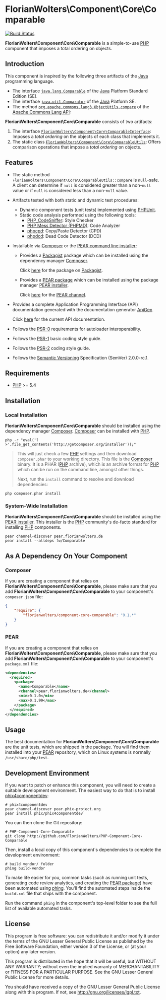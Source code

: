 # FlorianWolters\Component\Core\Comparable

[![Build Status](https://secure.travis-ci.org/FlorianWolters/PHP-Component-Core-Comparable.png?branch=master)](http://travis-ci.org/FlorianWolters/PHP-Component-Core-Comparable)

**FlorianWolters\Component\Core\Comparable** is a simple-to-use [PHP][17] component that imposes a total ordering on objects.

## Introduction

This component is inspired by the following three artifacts of the [Java][26] programming language.

* The interface [`java.lang.Comparable`][28] of the [Java][26] Platform Standard Edition (SE).
* The interface [`java.util.Comparator`][29] of the [Java][26] Platform SE.
* The method [`org.apache.commons.lang3.ObjectUtils.compare`][30] of the [Apache Commons Lang API][27]:

**FlorianWolters\Component\Core\Comparable** consists of two artifacts:

1. The interface [`FlorianWolters\Component\Core\ComparableInterface`][31]: Imposes a *total ordering* on the objects of each class that implements it.
2. The static class [`FlorianWolters\Component\Core\ComparableUtils`][32]: Offers comparison operations that impose a *total ordering* on objects.

## Features

* The static method `FlorianWolters\Component\Core\ComparableUtils::compare` is `null`-safe. A client can determine if `null` is considered greater than a non-`null` value or if `null` is considered less than a non-`null` value.
* Artifacts tested with both static and dynamic test procedures:
    * Dynamic component tests (unit tests) implemented using [PHPUnit][19].
    * Static code analysis performed using the following tools:
        * [PHP_CodeSniffer][14]: Style Checker
        * [PHP Mess Detector (PHPMD)][18]: Code Analyzer
        * [phpcpd][4]: Copy/Paste Detector (CPD)
        * [phpdcd][5]: Dead Code Detector (DCD)
* Installable via [Composer][3] or the [PEAR command line installer][11]:
    * Provides a [Packagist][25] package which can be installed using the dependency manager [Composer][3].

      Click [here][24] for the package on [Packagist][25].
    * Provides a [PEAR package][13] which can be installed using the package manager [PEAR installer][11].

      Click [here][9] for the [PEAR channel][12].
* Provides a complete Application Programming Interface (API) documentation generated with the documentation generator [ApiGen][2].

  Click [here][1] for the current API documentation.
* Follows the [PSR-0][6] requirements for autoloader interoperability.
* Follows the [PSR-1][7] basic coding style guide.
* Follows the [PSR-2][8] coding style guide.
* Follows the [Semantic Versioning][20] Specification (SemVer) 2.0.0-rc.1.

## Requirements

* [PHP][17] >= 5.4

## Installation

### Local Installation

**FlorianWolters\Component\Core\Comparable** should be installed using the dependency manager [Composer][3]. [Composer][3] can be installed with [PHP][6].

    php -r "eval('?>'.file_get_contents('http://getcomposer.org/installer'));"

> This will just check a few [PHP][17] settings and then download `composer.phar` to your working directory. This file is the [Composer][3] binary. It is a PHAR ([PHP][17] archive), which is an archive format for [PHP][17] which can be run on the command line, amongst other things.
>
> Next, run the `install` command to resolve and download dependencies:

    php composer.phar install

### System-Wide Installation

**FlorianWolters\Component\Core\Comparable** should be installed using the [PEAR installer][11]. This installer is the [PHP][17] community's de-facto standard for installing [PHP][17] components.

    pear channel-discover pear.florianwolters.de
    pear install --alldeps fw/Comparable

## As A Dependency On Your Component

### Composer

If you are creating a component that relies on **FlorianWolters\Component\Core\Comparable**, please make sure that you add **FlorianWolters\Component\Core\Comparable** to your component's `composer.json` file:

```json
{
    "require": {
        "florianwolters/component-core-comparable": "0.1.*"
    }
}
```

### PEAR

If you are creating a component that relies on **FlorianWolters\Component\Core\Comparable**, please make sure that you add **FlorianWolters\Component\Core\Comparable** to your component's `package.xml` file:

```xml
<dependencies>
  <required>
    <package>
      <name>Comparable</name>
      <channel>pear.florianwolters.de</channel>
      <min>0.1.0</min>
      <max>0.1.99</max>
    </package>
  </required>
</dependencies>
```

## Usage

The best documentation for **FlorianWolters\Component\Core\Comparable** are the unit tests, which are shipped in the package. You will find them installed into your [PEAR][10] repository, which on Linux systems is normally `/usr/share/php/test`.

## Development Environment

If you want to patch or enhance this component, you will need to create a suitable development environment. The easiest way to do that is to install [phix4componentdev][16]:

    # phix4componentdev
    pear channel-discover pear.phix-project.org
    pear install phix/phix4componentdev

You can then clone the Git repository:

    # PHP-Component-Core-Comparable
    git clone http://github.com/FlorianWolters/PHP-Component-Core-Comparable

Then, install a local copy of this component's dependencies to complete the development environment:

    # build vendor/ folder
    phing build-vendor

To make life easier for you, common tasks (such as running unit tests, generating code review analytics, and creating the [PEAR package][13]) have been automated using [phing][15]. You'll find the automated steps inside the `build.xml` file that ships with the component.

Run the command `phing` in the component's top-level folder to see the full list of available automated tasks.

## License

This program is free software: you can redistribute it and/or modify it under the terms of the GNU Lesser General Public License as published by the Free Software Foundation, either version 3 of the License, or (at your option) any later version.

This program is distributed in the hope that it will be useful, but WITHOUT ANY WARRANTY; without even the implied warranty of MERCHANTABILITY or FITNESS FOR A PARTICULAR PURPOSE.  See the GNU Lesser General Public License for more details.

You should have received a copy of the GNU Lesser General Public License along with this program. If not, see <http://gnu.org/licenses/lgpl.txt>.

[1]: http://blog.florianwolters.de/PHP-Component-Core-Comparable
     "FlorianWolters\Component\Core | Application Programming Interface (API) documentation"
[2]: http://apigen.org
     "ApiGen | API documentation generator for PHP 5.3.+"
[3]: http://getcomposer.org
     "Composer"
[4]: https://github.com/sebastianbergmann/phpcpd
     "sebastianbergmann/phpcpd · GitHub"
[5]: https://github.com/sebastianbergmann/phpdcd
     "sebastianbergmann/phpdcd · GitHub"
[6]: https://github.com/php-fig/fig-standards/blob/master/accepted/PSR-0.md
     "PSR-0 requirements for autoloader interoperability"
[7]: https://github.com/php-fig/fig-standards/blob/master/accepted/PSR-1-basic-coding-standard.md
     "PSR-1 basic coding style guide"
[8]: https://github.com/php-fig/fig-standards/blob/master/accepted/PSR-2-coding-style-guide.md
     "PSR-2 coding style guide"
[9]: http://pear.florianwolters.de
     "PEAR channel of Florian Wolters"
[10]: http://pear.php.net
      "PEAR - PHP Extension and Application Repository"
[11]: http://pear.php.net/manual/en/guide.users.commandline.cli.php
      "Manual :: Command line installer (PEAR)"
[12]: http://pear.php.net/manual/en/guide.users.concepts.channel.php
      "Manual :: PEAR Channels"
[13]: http://pear.php.net/manual/en/guide.users.concepts.package.php
      "Manual :: PEAR Packages"
[14]: http://pear.php.net/package/PHP_CodeSniffer
      "PHP_CodeSniffer"
[15]: http://phing.info
      "Phing"
[16]: https://github.com/stuartherbert/phix4componentdev
      "stuartherbert/phix4componentdev · GitHub"
[17]: http://php.net
      "PHP: Hypertext Preprocessor"
[18]: http://phpmd.org
      "PHPMD - PHP Mess Detector"
[19]: http://phpunit.de
      "sebastianbergmann/phpunit · GitHub"
[20]: http://semver.org
      "Semantic Versioning"
[24]: http://packagist.org/packages/florianwolters/component-core-comparable
      "florianwolters/component-core-comparable - Packagist"
[25]: http://packagist.org
      "Packagist"
[26]: http://java.com
      "java.com: Java + You"
[27]: http://commons.apache.org/lang
      "Commons Lang"
[28]: http://docs.oracle.com/javase/7/docs/api/java/lang/Comparable.html
      "Comparable (Java Platform SE 7)"
[29]: http://docs.oracle.com/javase/7/docs/api/java/util/Comparator.html
      "Comparator (Java Platform SE 7)"
[30]: http://commons.apache.org/proper/commons-lang/javadocs/api-3.1/org/apache/commons/lang3/ObjectUtils.html#compare%28T,%20T,%20boolean%29
      "ObjectUtils (Commons Lang 3.1 API)"
[31]: src/php/FlorianWolters/Component/Core/ComparableInterface.php
      "FlorianWolters\Component\Core\ComparableInterface"
[32]: src/php/FlorianWolters/Component/Core/ComparableUtils.php
      "FlorianWolters\Component\Core\ComparableUtils"
